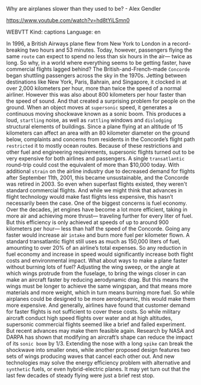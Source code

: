 Why are airplanes slower than they used to be? - Alex Gendler

https://www.youtube.com/watch?v=hd8tYiLSmn0 

WEBVTT Kind: captions Language: en 


In 1996, a British Airways plane flew from New York to London in a record-breaking two hours and 53 minutes. Today, however, passengers flying the same `route` can expect to spend no less than six hours in the air— twice as long. So why, in a world where everything seems to be getting faster, have commercial flights lagged behind? The British-and-French-made `Concorde` began shuttling passengers across the sky in the 1970s. Jetting between destinations like New York, Paris, Bahrain, and Singapore, it clocked in at over 2,000 kilometers per hour, more than twice the speed of a normal airliner. However this was also about 800 kilometers per hour faster than the speed of sound. And that created a surprising problem for people on the ground. When an object moves at `supersonic` speed, it generates a continuous moving shockwave known as a sonic boom. This produces a loud, `startling` noise, as well as `rattling` windows and `dislodging` structural elements of buildings. Since a plane flying at an altitude of 15 kilometers can affect an area with an 80 kilometer diameter on the ground below, complaints and concerns from residents in the Concorde’s flight path `restricted` it to mostly ocean routes. Because of these restrictions and other fuel and engineering requirements, supersonic flights turned out to be very expensive for both airlines and passengers. A single `transatlantic` round-trip could cost the equivalent of more than $10,000 today. With additional `strain` on the airline industry due to decreased demand for flights after September 11th, 2001, this became unsustainable, and the Concorde was retired in 2003. So even when superfast flights existed, they weren't standard commercial flights. And while we might think that advances in flight technology would make fast flights less expensive, this hasn’t necessarily been the case. One of the biggest concerns is fuel economy. Over the decades, jet engines have become a lot more efficient, taking in more air and achieving more thrust— traveling further for every liter of fuel. But this efficiency is only achieved at speeds of up to around 900 kilometers per hour— less than half the speed of the Concorde. Going any faster would increase air `intake` and burn more fuel per kilometer flown. A standard transatlantic flight still uses as much as 150,000 liters of fuel, amounting to over 20% of an airline’s total expenses. So any reduction in fuel economy and increase in speed would significantly increase both flight costs and environmental impact. What about ways to make a plane faster without burning lots of fuel? Adjusting the wing sweep, or the angle at which wings protrude from the fuselage, to bring the wings closer in can make an aircraft faster by reducing aerodynamic drag. But this means the wings must be longer to achieve the same wingspan, and that means more materials and more weight, which in turn means burning more fuel. So while airplanes could be designed to be more aerodynamic, this would make them more expensive. And generally, airlines have found that customer demand for faster flights is not sufficient to cover these costs. So while military aircraft conduct high speed flights over water and at high altitudes, supersonic commercial flights seemed like a brief and failed experiment. But recent advances may make them feasible again. Research by NASA and DARPA has shown that modifying an aircraft’s shape can reduce the impact of its `sonic boom` by 1/3. Extending the nose with a long `spike` can break the shockwave into smaller ones, while another proposed design features two sets of wings producing waves that cancel each other out. And new technologies may solve the energy efficiency problem with alternative and `synthetic` fuels, or even hybrid-electric planes. It may yet turn out that the last few decades of steady flying were just a brief rest stop. 